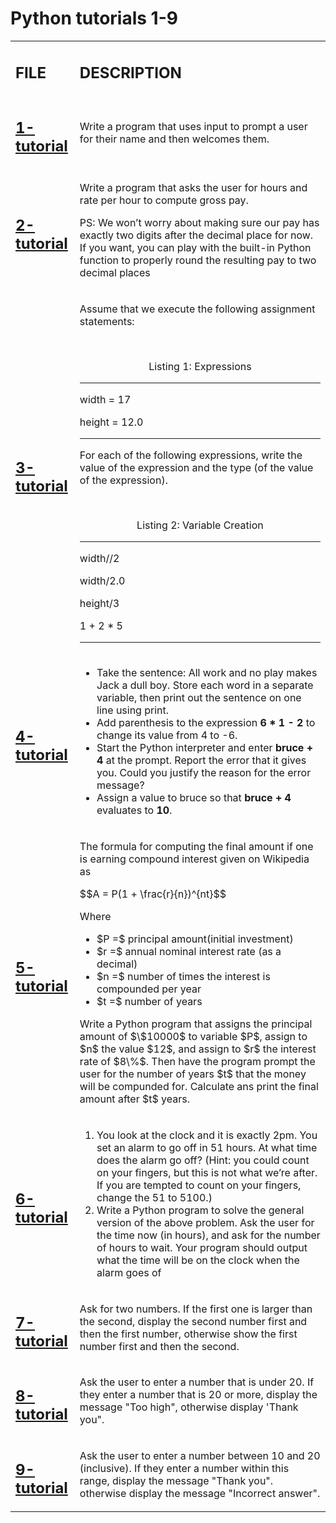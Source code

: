<h1>Python tutorials 1-9</h1>

<table>
    <tr>
        <td><h2><strong>FILE</strong></h2></td>
        <td><h2><stromg>DESCRIPTION</stromg></h2></td>
    </tr>
    <tr>
        <td><h2><a href="https://github.com/LivingDemonness28/python_tutorials/blob/main/tutorials_1-9/1-tutorial.ipynb">1-tutorial</a></h2></td>
        <td>Write a program that uses input to prompt a user for their name and then welcomes them.</td>
    </tr>
    <tr>
        <td><h2><a href="https://github.com/LivingDemonness28/python_tutorials/blob/main/tutorials_1-9/2-tutorial.ipynb">2-tutorial</a></h2></td>
        <td>
            <p>Write a program that asks the user for hours and rate per hour to compute gross pay.</p>
            <p>PS: We won’t worry about making sure our pay has exactly two digits after the decimal place for now. If you want, you can play with the built-in Python function to properly round the resulting pay to two decimal places</p>
        </td>
    </tr>
    <tr>
        <td><h2><a href="https://github.com/LivingDemonness28/python_tutorials/blob/main/tutorials_1-9/3-tutorial.ipynb">3-tutorial</a></h2></td>
        <td>
            <p>Assume that we execute the following assignment statements:</p>
            <br>
            <p align="center">Listing 1: Expressions</p>
            <hr>
            <p>width = 17</p>
            <p>height = 12.0</p>
            <hr>
            <p>For each of the following expressions, write the value of the expression and the type (of the value of the expression).</p>
            <br>
            <p align="center">Listing 2: Variable Creation</p>
            <hr>
            <p>width//2</p>
            <p>width/2.0</p>
            <p>height/3</p>
            <p>1 + 2 * 5</p>
            <hr>
        </td>
    </tr>
    <tr>
        <td><h2><a href="https://github.com/LivingDemonness28/python_tutorials/blob/main/tutorials_1-9/4-tutorial.ipynb">4-tutorial</a></h2></td>
        <td>
            <ul>
                <li>Take the sentence: All work and no play makes Jack a dull boy. Store each word in a separate variable, then print out the sentence on one line using print.</li>
                <li>Add parenthesis to the expression <strong>6 * 1 - 2</strong> to change its value from 4 to -6.</li>
                <li>Start the Python interpreter and enter <strong>bruce + 4</strong> at the prompt. Report the error that it gives you. Could you justify the reason for the error message?</li>
                <li>Assign a value to bruce so that <strong>bruce + 4</strong> evaluates to <strong>10</strong>.</li>
            </ul>
        </td>
    </tr>
    <tr>
        <td><h2><a href="https://github.com/LivingDemonness28/python_tutorials/blob/main/tutorials_1-9/5-tutorial.ipynb">5-tutorial</a></h2></td>
        <td>
            <p>The formula for computing the final amount if one is earning compound interest given on Wikipedia as</p>
            $$A = P(1 + \frac{r}{n})^{nt}$$
            <p>Where</p>
            <ul>
                <li>$P =$ principal amount(initial investment)</li>
                <li>$r =$ annual nominal interest rate (as a decimal)</li>
                <li>$n =$ number of times the interest is compounded per year</li>
                <li>$t =$ number of years</li>
            </ul>
            <p>Write a Python program that assigns the principal amount of $\$10000$ to variable $P$, assign to $n$ the value $12$, and assign to $r$ the interest rate of $8\%$. Then have the program prompt the user for the number of years $t$ that the money will be compunded for. Calculate ans print the final amount after $t$ years.</p>
        </td>
    </tr>
    <tr>
        <td><h2><a href="https://github.com/LivingDemonness28/python_tutorials/blob/main/tutorials_1-9/6-tutorial.ipynb">6-tutorial</a></h2></td>
        <td>
            <ol>
                <li>You look at the clock and it is exactly 2pm. You set an alarm to go off in 51 hours. At what time does the alarm go off? (Hint: you could count on your fingers, but this is not what we’re after. If you are tempted to count on your fingers, change the 51 to 5100.)</li>
                <li>Write a Python program to solve the general version of the above problem. Ask the user for the time now (in hours), and ask for the number of hours to wait. Your program should output what the time will be on the clock when the alarm goes of</li>
            </ol>
        </td>
    </tr>
    <tr>
        <td><h2><a href="https://github.com/LivingDemonness28/python_tutorials/blob/main/tutorials_1-9/7-tutorial.ipynb">7-tutorial</a></h2></td>
        <td>Ask for two numbers. If the first one is larger than the second, display the second number first and then the first number, otherwise show the first number first and then the second.</td>
    </tr>
    <tr>
        <td><h2><a href="https://github.com/LivingDemonness28/python_tutorials/blob/main/tutorials_1-9/8-tutorial.ipynb">8-tutorial</a></h2></td>
        <td>Ask the user to enter a number that is under 20. If they enter a number that is 20 or more, display the message "Too high", otherwise display 'Thank you".</td>
    </tr>
    <tr>
        <td><h2><a href="https://github.com/LivingDemonness28/python_tutorials/blob/main/tutorials_1-9/9-tutorial.ipynb">9-tutorial</a></h2></td>
        <td>Ask the user to enter a number between 10 and 20 (inclusive). If they enter a number within this range, display the message "Thank you". otherwise display the message "Incorrect answer".</td>
    </tr>
</table>